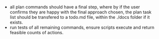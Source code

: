 - all plan commands should have a final step, where by if the user confirms they are happy with the final approach chosen, the plan task list should be transfered to a todo.md file, within the ./docs folder if it exists.
- run tests of all remaining commands, ensure scripts execute and return feasible counts of actions.

